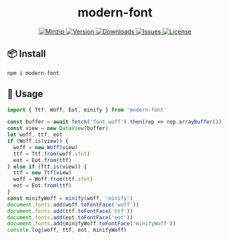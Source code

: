 <h1 align="center">modern-font</h1>

<p align="center">
  <a href="https://unpkg.com/modern-font">
    <img src="https://img.shields.io/bundlephobia/minzip/modern-font" alt="Minzip">
  </a>
  <a href="https://www.npmjs.com/package/modern-font">
    <img src="https://img.shields.io/npm/v/modern-font.svg" alt="Version">
  </a>
  <a href="https://www.npmjs.com/package/modern-font">
    <img src="https://img.shields.io/npm/dm/modern-font" alt="Downloads">
  </a>
  <a href="https://github.com/qq15725/modern-font/issues">
    <img src="https://img.shields.io/github/issues/qq15725/modern-font" alt="Issues">
  </a>
  <a href="https://github.com/qq15725/modern-font/blob/main/LICENSE">
    <img src="https://img.shields.io/npm/l/modern-font.svg" alt="License">
  </a>
</p>

## 📦 Install

```shell
npm i modern-font
```

## 🦄 Usage

```ts
import { Ttf, Woff, Eot, minify } from 'modern-font'

const buffer = await fetch('font.woff').then(rep => rep.arrayBuffer())
const view = new DataView(buffer)
let woff, ttf, eot
if (Woff.is(view)) {
  woff = new Woff(view)
  ttf = Ttf.from(woff.sfnt)
  eot = Eot.from(ttf)
} else if (Ttf.is(view)) {
  ttf = new Ttf(view)
  woff = Woff.from(ttf.sfnt)
  eot = Eot.from(ttf)
}
const minifyWoff = minify(woff, 'minify')
document.fonts.add(woff.toFontFace('woff'))
document.fonts.add(ttf.toFontFace('ttf'))
document.fonts.add(eot.toFontFace('eot'))
document.fonts.add(minifyWoff.toFontFace('minifyWoff'))
console.log(woff, ttf, eot, minifyWoff)
```
